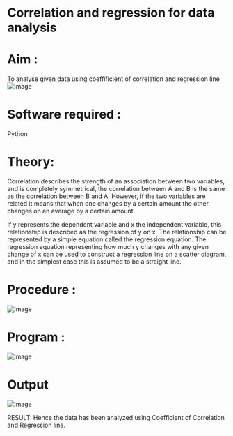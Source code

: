 # Correlation and regression for data analysis
# Aim : 

To analyse given data using coeffificient of correlation and regression line
![image](https://user-images.githubusercontent.com/104613195/168224136-d6b64e64-7d3d-4775-9337-c8f96fe41f2d.png)


# Software required :  

Python

# Theory:

Correlation describes the strength of an association between two variables, and is completely symmetrical, the correlation between A and B is the same as the correlation between B and A. However, if the two variables are related it means that when one changes by a certain amount the other changes on an average by a certain amount.  

If y represents the dependent variable and x the independent variable, this relationship is described as the regression of y on x. The relationship can be represented by a simple equation called the regression equation. The regression equation representing how much y changes with any given change of x can be used to construct a regression line on a scatter diagram, and in the simplest case this is assumed to be a straight line.

# Procedure :

![image](https://user-images.githubusercontent.com/104613195/168225866-ac8f6610-bdc3-4ac2-a24e-2b24ba08e189.png)
# Program :

![image](https://github.com/Kavin1311/Correlation_Regression/assets/145695724/d4070022-0f0b-4d1a-9c49-03c41eadb3cd)


# Output 
![image](https://github.com/Kavin1311/Correlation_Regression/assets/145695724/d2f0097e-db06-4ca1-ab28-01c2ea3da484)

RESULT:
Hence the data has been analyzed using Coefficient of Correlation and Regression line.
